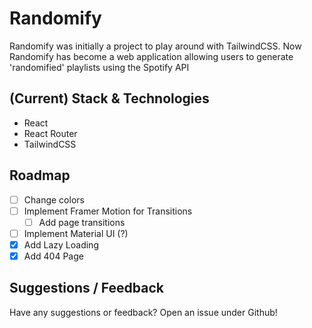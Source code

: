 # Randomify

Randomify was initially a project to play around with TailwindCSS. Now Randomify has become a web application allowing users to generate 'randomified' playlists using the Spotify API

## (Current) Stack & Technologies

- React
- React Router
- TailwindCSS

## Roadmap

- [ ] Change colors
- [ ] Implement Framer Motion for Transitions
  - [ ] Add page transitions
- [ ] Implement Material UI (?)
- [x] Add Lazy Loading
- [x] Add 404 Page

## Suggestions / Feedback

Have any suggestions or feedback? Open an issue under Github!
